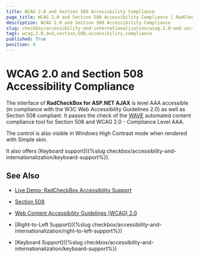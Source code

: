 ```yaml
---
title: WCAG 2.0 and Section 508 Accessibility Compliance
page_title: WCAG 2.0 and Section 508 Accessibility Compliance | RadCheckBox for ASP.NET AJAX Documentation
description: WCAG 2.0 and Section 508 Accessibility Compliance
slug: checkbox/accessibility-and-internationalization/wcag-2.0-and-section-508-accessibility-compliance
tags: wcag,2.0,and,section,508,accessibility,compliance
published: True
position: 0
---
```


# WCAG 2.0 and Section 508 Accessibility Compliance

The interface of **RadCheckBox for ASP.NET AJAX** is level AAA accessible (in compliance with the W3C Web Accessibility Guidelines 2.0) as well as Section 508 compliant. It passes the check of the [WAVE](http://wave.webaim.org/) automated content compliance tool for Section 508 and WCAG 2.0 - Compliance Level AAA.

The control is also visible in Windows High Contrast mode when rendered with Simple skin.

It also offers [Keyboard support]({%slug checkbox/accessibility-and-internationalization/keyboard-support%}).

## See Also

 * [Live Demo: RadCheckBox Accessibility Support](http://demos.telerik.com/aspnet-ajax/checkbox/examples/accessibility-support/defaultcs.aspx)

 * [Section 508](http://www.section508.gov/)

 * [Web Content Accessibility Guidelines (WCAG) 2.0](http://www.w3.org/TR/WCAG/)

 * [Right-to-Left Support]({%slug checkbox/accessibility-and-internationalization/right-to-left-support%})

 * [Keyboard Support]({%slug checkbox/accessibility-and-internationalization/keyboard-support%})
